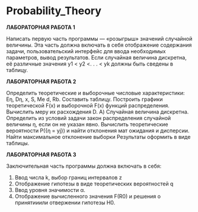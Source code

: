 # Probability_Theory
**ЛАБОРАТОРНАЯ РАБОТА 1** 

Написать первую часть программы — «розыгрыш» значений случайной величины. 
Эта часть должна включать в себя отображение содержания задачи, пользовательский интерфейс для ввода необходимых параметров, 
вывод результатов. Если случайная величина дискретна, её различные значения y1 < y2 <. . . < yk должны быть сведены в таблицу.

**ЛАБОРАТОРНАЯ РАБОТА 2**

Определить теоретические и выборочные числовые характеристики: Eη, Dη, x, S, Me d, Rb. 
Составить таблицу. Построить графики теоретической F(x) и выборочной F(x) функций распределения. 
Вычислить меру их расхождения D. А) Случайная величина дискретна. 
Определить из условий задачи закон распределения случайной величины η, если он не указан явно. 
Вычислить теоретические вероятности P({η = yj}) и найти отклонения мат ожидания и дисперсии. 
Найти максимальное отклонение выборки Результаты оформить в виде таблицы.

**ЛАБОРАТОРНАЯ РАБОТА 3** 

Заключительная часть программы должна включать в себя:
1. Ввод числа k, выбор границ интервалов z
2. Отображение гипотезы в виде теоретических вероятностей q
3. Ввод уровня значимости α.
4. Отображение вычисленного значения F(R0) и решения о принятииили отвержении гипотезы H0.
